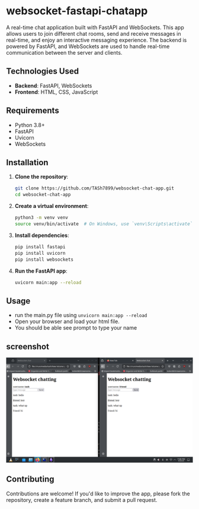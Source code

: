 # websocket-fastapi-chatapp

A real-time chat application built with FastAPI and WebSockets. This app allows users to join different chat rooms, send and receive messages in real-time, and enjoy an interactive messaging experience. The backend is powered by FastAPI, and WebSockets are used to handle real-time communication between the server and clients.


## Technologies Used

- **Backend**: FastAPI, WebSockets
- **Frontend**: HTML, CSS, JavaScript 

## Requirements

- Python 3.8+
- FastAPI
- Uvicorn
- WebSockets

## Installation

1. **Clone the repository**:

   ```bash
   git clone https://github.com/TASh7899/websocket-chat-app.git
   cd websocket-chat-app
   ```

2. **Create a virtual environment**:

   ```bash
   python3 -m venv venv
   source venv/bin/activate  # On Windows, use `venv\Scripts\activate`
   ```

3. **Install dependencies**:

   ```bash
   pip install fastapi
   pip install uvicorn
   pip install websockets   
   ```

4. **Run the FastAPI app**:

   ```bash
   uvicorn main:app --reload
   ```

## Usage

- run the main.py file using `unvicorn main:app --reload`
- Open your browser and load your html file.
- You should be able see prompt to type your name

## screenshot
![screenshot](src/Screenshot_20250425_190847.png)

## Contributing

Contributions are welcome! If you'd like to improve the app, please fork the repository, create a feature branch, and submit a pull request.

